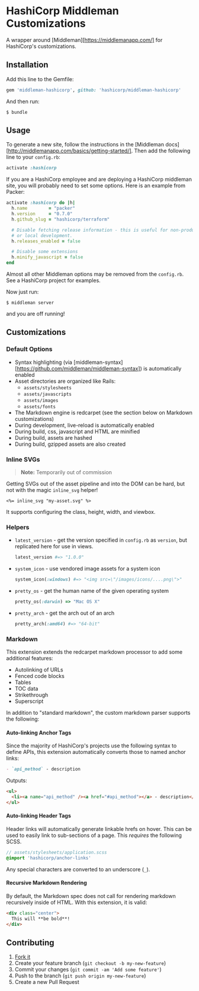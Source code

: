# HashiCorp Middleman Customizations

A wrapper around [Middleman][https://middlemanapp.com/] for HashiCorp's customizations.

## Installation

Add this line to the Gemfile:

```ruby
gem 'middleman-hashicorp', github: 'hashicorp/middleman-hashicorp'
```

And then run:

```shell
$ bundle
```


## Usage

To generate a new site, follow the instructions in the [Middleman docs][http://middlemanapp.com/basics/getting-started/]. Then add the following line to your `config.rb`:

```ruby
activate :hashicorp
```

If you are a HashiCorp employee and are deploying a HashiCorp middleman site, you will probably need to set some options. Here is an example from Packer:

```ruby
activate :hashicorp do |h|
  h.name        = "packer"
  h.version     = "0.7.0"
  h.github_slug = "hashicorp/terraform"

  # Disable fetching release information - this is useful for non-product site
  # or local development.
  h.releases_enabled = false

  # Disable some extensions
  h.minify_javascript = false
end
```

Almost all other Middleman options may be removed from the `config.rb`. See a HashiCorp project for examples.

Now just run:

```shell
$ middleman server
```

and you are off running!

## Customizations

### Default Options

- Syntax highlighting (via [middleman-syntax][https://github.com/middleman/middleman-syntax]) is automatically enabled
- Asset directories are organized like Rails:
    - `assets/stylesheets`
    - `assets/javascripts`
    - `assets/images`
    - `assets/fonts`
- The Markdown engine is redcarpet (see the section below on Markdown customizations)
- During development, live-reload is automatically enabled
- During build, css, javascript and HTML are minified
- During build, assets are hashed
- During build, gzipped assets are also created

### Inline SVGs

> **Note:** Temporarily out of commission

Getting SVGs out of the asset pipeline and into the DOM can be hard, but not
with the magic `inline_svg` helper!

```erb
<%= inline_svg "my-asset.svg" %>
```

It supports configuring the class, height, width, and viewbox.

### Helpers
- `latest_version` - get the version specified in `config.rb` as `version`, but replicated here for use in views.

    ```ruby
    latest_version #=> "1.0.0"
    ```

- `system_icon` - use vendored image assets for a system icon

    ```ruby
    system_icon(:windows) #=> "<img src=\"/images/icons/....png\">"
    ```

- `pretty_os` - get the human name of the given operating system

    ```ruby
    pretty_os(:darwin) => "Mac OS X"
    ```

- `pretty_arch` - get the arch out of an arch

    ```ruby
    pretty_arch(:amd64) #=> "64-bit"
    ```

### Markdown
This extension extends the redcarpet markdown processor to add some additional features:

- Autolinking of URLs
- Fenced code blocks
- Tables
- TOC data
- Strikethrough
- Superscript

In addition to "standard markdown", the custom markdown parser supports the following:

#### Auto-linking Anchor Tags
Since the majority of HashiCorp's projects use the following syntax to define APIs, this extension automatically converts those to named anchor links:

```markdown
- `api_method` - description
```

Outputs:

```html
<ul>
  <li><a name="api_method" /><a href="#api_method"></a> - description</li>
</ul>
```

#### Auto-linking Header Tags

Header links will automatically generate linkable hrefs on hover. This can be used to easily link to sub-sections of a page. This _requires_ the following SCSS.

```scss
// assets/stylesheets/application.scss
@import 'hashicorp/anchor-links'
```

Any special characters are converted to an underscore (`_`).

#### Recursive Markdown Rendering
By default, the Markdown spec does not call for rendering markdown recursively inside of HTML. With this extension, it is valid:

```markdown
<div class="center">
  This will **be bold**!
</div>
```

## Contributing

1. [Fork it](https://github.com/hashicorp/middleman-hashicorp/fork)
2. Create your feature branch (`git checkout -b my-new-feature`)
3. Commit your changes (`git commit -am 'Add some feature'`)
4. Push to the branch (`git push origin my-new-feature`)
5. Create a new Pull Request
